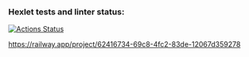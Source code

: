 ### Hexlet tests and linter status:
[![Actions Status](https://github.com/LarisaIsaykina/frontend-project-12/workflows/hexlet-check/badge.svg)](https://github.com/LarisaIsaykina/frontend-project-12/actions)

https://railway.app/project/62416734-69c8-4fc2-83de-12067d359278

